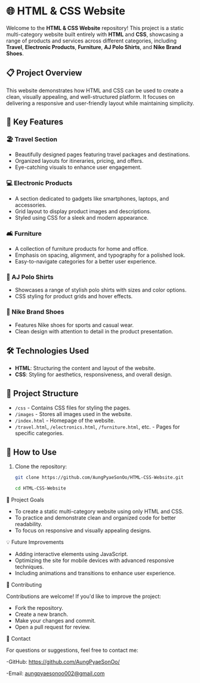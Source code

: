 # 🌐 HTML & CSS Website  

Welcome to the **HTML & CSS Website** repository! This project is a static multi-category website built entirely with **HTML** and **CSS**, showcasing a range of products and services across different categories, including **Travel**, **Electronic Products**, **Furniture**, **AJ Polo Shirts**, and **Nike Brand Shoes**.  

## 📋 Project Overview  

This website demonstrates how HTML and CSS can be used to create a clean, visually appealing, and well-structured platform. It focuses on delivering a responsive and user-friendly layout while maintaining simplicity.  


## 🌟 Key Features  


### 🏖️ Travel Section  

- Beautifully designed pages featuring travel packages and destinations.  
- Organized layouts for itineraries, pricing, and offers.  
- Eye-catching visuals to enhance user engagement.  

### 💻 Electronic Products

- A section dedicated to gadgets like smartphones, laptops, and accessories.  
- Grid layout to display product images and descriptions.  
- Styled using CSS for a sleek and modern appearance.  

### 🛋️ Furniture  

- A collection of furniture products for home and office.  
- Emphasis on spacing, alignment, and typography for a polished look.  
- Easy-to-navigate categories for a better user experience.  

### 👕 AJ Polo Shirts  

- Showcases a range of stylish polo shirts with sizes and color options.  
- CSS styling for product grids and hover effects.  

### 👟 Nike Brand Shoes  

- Features Nike shoes for sports and casual wear.  
- Clean design with attention to detail in the product presentation.  

## 🛠️ Technologies Used  

- **HTML**: Structuring the content and layout of the website.  
- **CSS**: Styling for aesthetics, responsiveness, and overall design.  

## 📂 Project Structure  

- `/css` - Contains CSS files for styling the pages.  
- `/images` - Stores all images used in the website.  
- `/index.html` - Homepage of the website.  
- `/travel.html`, `/electronics.html`, `/furniture.html`, etc. - Pages for specific categories.  

## 🚀 How to Use  

1. Clone the repository:  
   ```bash  
   git clone https://github.com/AungPyaeSonOo/HTML-CSS-Website.git  

   cd HTML-CSS-Website  

🎯 Project Goals

- To create a static multi-category website using only HTML and CSS.
- To practice and demonstrate clean and organized code for better readability.
- To focus on responsive and visually appealing designs.

💡 Future Improvements

- Adding interactive elements using JavaScript.
- Optimizing the site for mobile devices with advanced responsive techniques.
- Including animations and transitions to enhance user experience.

🤝 Contributing

Contributions are welcome! If you'd like to improve the project:

- Fork the repository.
- Create a new branch.
- Make your changes and commit.
- Open a pull request for review.

📧 Contact

For questions or suggestions, feel free to contact me:

-GitHub: https://github.com/AungPyaeSonOo/

-Email: aungpyaesonoo002@gmail.com
